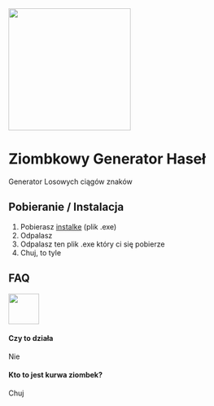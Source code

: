 
<img src="https://cdn.discordapp.com/attachments/1016613165359968277/1205565028527251526/cos.png?ex=65d8d4ed&is=65c65fed&hm=95a8857db00009cb24b52312fff57c6ceafbe67f31f99c59fc9c4479f56e23fb&" width="240"/> 

# Ziombkowy Generator Haseł

Generator Losowych ciągów znaków


## Pobieranie / Instalacja

1. Pobierasz [instalke](https://github.com/krawatPL/ZiombkowyGeneratorHase-/releases/) (plik .exe)
2. Odpalasz
3. Odpalasz ten plik .exe który ci się pobierze
4. Chuj, to tyle
## FAQ
<img src="https://media.discordapp.net/attachments/1200941576130674828/1201160794960838666/IMG_20240119_100101.jpg?ex=65edb92a&is=65db442a&hm=09017af0db6adb92d5a7375334fbeae2d9c7edafb8ab6f870a05795d4b941d28&=&format=webp&width=420&height=559" width="60"/> 

#### Czy to działa

Nie

#### Kto to jest kurwa ziombek?

Chuj

